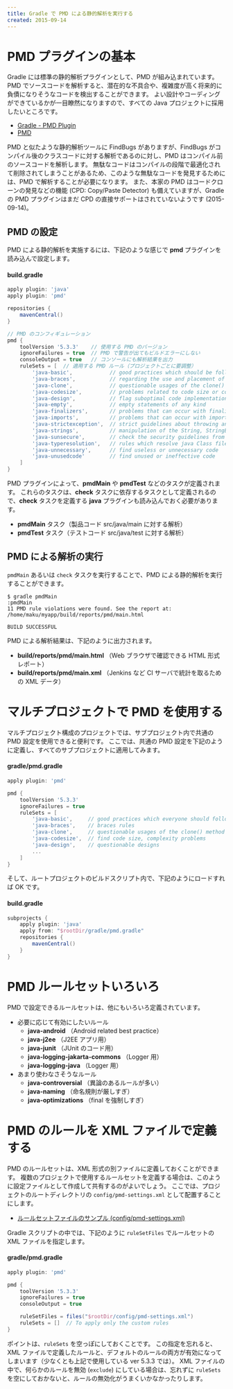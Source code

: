 ```yaml
---
title: Gradle で PMD による静的解析を実行する
created: 2015-09-14
---
```


PMD プラグインの基本
====

Gradle には標準の静的解析プラグインとして、PMD が組み込まれています。
PMD でソースコードを解析すると、潜在的な不具合や、複雑度が高く将来的に負債になりそうなコードを検出することができます。
よい設計やコーディングができているかが一目瞭然になりますので、すべての Java プロジェクトに採用したいところです。

* [Gradle - PMD Plugin](https://docs.gradle.org/current/userguide/pmd_plugin.html)
* [PMD](https://pmd.github.io/)

PMD と似たような静的解析ツールに FindBugs がありますが、FindBugs がコンパイル後のクラスコードに対する解析であるのに対し、PMD はコンパイル前のソースコードを解析します。
無駄なコードはコンパイルの段階で最適化されて削除されてしまうことがあるため、このような無駄なコードを発見するためには、PMD で解析することが必要になります。
また、本家の PMD はコードクローンの発見などの機能 (CPD: Copy/Paste Detector) も備えていますが、Gradle の PMD プラグインはまだ CPD の直接サポートはされていないようです (2015-09-14)。


PMD の設定
----

PMD による静的解析を実施するには、下記のような感じで **pmd** プラグインを読み込んで設定します。

#### build.gradle
```groovy
apply plugin: 'java'
apply plugin: 'pmd'

repositories {
    mavenCentral()
}

// PMD のコンフィギュレーション
pmd {
    toolVersion '5.3.3'    // 使用する PMD のバージョン
    ignoreFailures = true  // PMD で警告が出てもビルドエラーにしない
    consoleOutput = true   // コンソールにも解析結果を出力
    ruleSets = [  // 適用する PMD ルール（プロジェクトごとに要調整）
        'java-basic',            // good practices which should be followed
        'java-braces',           // regarding the use and placement of braces
        'java-clone',            // questionable usages of the clone() method
        'java-codesize',         // problems related to code size or complexity
        'java-design',           // flag suboptimal code implementations
        'java-empty',            // empty statements of any kind
        'java-finalizers',       // problems that can occur with finalizers
        'java-imports',          // problems that can occur with import statements
        'java-strictexception',  // strict guidelines about throwing and catching exceptions
        'java-strings',          // manipulation of the String, StringBuffer, or StringBuilder instances
        'java-sunsecure',        // check the security guidelines from Sun
        'java-typeresolution',   // rules which resolve java Class files for comparison
        'java-unnecessary',      // find useless or unnecessary code
        'java-unusedcode'        // find unused or ineffective code
    ]
}
```

PMD プラグインによって、**pmdMain** や **pmdTest** などのタスクが定義されます。
これらのタスクは、**check** タスクに依存するタスクとして定義されるので、**check** タスクを定義する **java** プラグインも読み込んでおく必要があります。

* **pmdMain** タスク（製品コード src/java/main に対する解析）
* **pmdTest** タスク（テストコード src/java/test に対する解析）

PMD による解析の実行
----
`pmdMain` あるいは `check` タスクを実行することで、PMD による静的解析を実行することができます。

```
$ gradle pmdMain
:pmdMain
11 PMD rule violations were found. See the report at: /home/maku/myapp/build/reports/pmd/main.html

BUILD SUCCESSFUL
```

PMD による解析結果は、下記のように出力されます。

* **build/reports/pmd/main.html** （Web ブラウザで確認できる HTML 形式レポート）
* **build/reports/pmd/main.xml** （Jenkins など CI サーバで統計を取るための XML データ）


マルチプロジェクトで PMD を使用する
====
マルチプロジェクト構成のプロジェクトでは、サブプロジェクト内で共通の PMD 設定を使用できると便利です。
ここでは、共通の PMD 設定を下記のように定義し、すべてのサブプロジェクトに適用してみます。

#### gradle/pmd.gradle

```groovy
apply plugin: 'pmd'

pmd {
    toolVersion '5.3.3'
    ignoreFailures = true
    ruleSets = [
        'java-basic',     // good practices which everyone should follow
        'java-braces',    // braces rules
        'java-clone',     // questionable usages of the clone() method
        'java-codesize',  // find code size, complexity problems
        'java-design',    // questionable designs
        ...
    ]
}
```

そして、ルートプロジェクトのビルドスクリプト内で、下記のようにロードすれば OK です。

#### build.gradle

```groovy
subprojects {
    apply plugin: 'java'
    apply from: "$rootDir/gradle/pmd.gradle"
    repositories {
        mavenCentral()
    }
}
```

PMD ルールセットいろいろ
====

PMD で設定できるルールセットは、他にもいろいろ定義されています。

* 必要に応じて有効にしたいルール
  * **java-android**  （Android related best practice）
  * **java-j2ee**  （J2EE アプリ用）
  * **java-junit**  （JUnit のコード用）
  * **java-logging-jakarta-commons**  （Logger 用）
  * **java-logging-java**  （Logger 用）
* あまり使わなさそうなルール
  * **java-controversial**  （異論のあるルールが多い）
  * **java-naming**  （命名規則が厳しすぎ）
  * **java-optimizations**  （final を強制しすぎ）


PMD のルールを XML ファイルで定義する
====

PMD のルールセットは、XML 形式の別ファイルに定義しておくことができます。
複数のプロジェクトで使用するルールセットを定義する場合は、このように設定ファイルとして作成して共有するのがよいでしょう。
ここでは、プロジェクトのルートディレクトリの `config/pmd-settings.xml` として配置することにします。

* [ルールセットファイルのサンプル (config/pmd-settings.xml)](pmd-settings.xml)

Gradle スクリプトの中では、下記のように `ruleSetFiles` でルールセットの XML ファイルを指定します。

#### gradle/pmd.gradle

```groovy
apply plugin: 'pmd'

pmd {
    toolVersion '5.3.3'
    ignoreFailures = true
    consoleOutput = true

    ruleSetFiles = files("$rootDir/config/pmd-settings.xml")
    ruleSets = []  // To apply only the custom rules
}
```

ポイントは、`ruleSets` を空っぽにしておくことです。
この指定を忘れると、XML ファイルで定義したルールと、デフォルトのルールの両方が有効になってしまいます（少なくとも上記で使用している ver 5.3.3 では）。
XML ファイルの中で、何らかのルールを無効 (`exclude`) にしている場合は、忘れずに `ruleSets` を空にしておかないと、ルールの無効化がうまくいかなかったりします。

